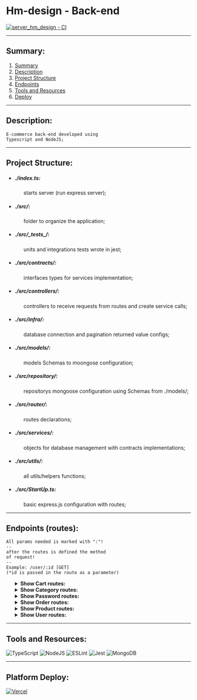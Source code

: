 # Hm-design - Back-end

[![server_hm_design - CI](https://github.com/hernandemonteiro/server_hm_design/actions/workflows/ci.preview.yml/badge.svg)](https://github.com/hernandemonteiro/server_hm_design/actions/workflows/ci.preview.yml)

<hr>

<div id="summary">

## Summary:

<ol>
<li><a href="#summary">Summary</a></li>
<li><a href="#description">Description</a></li>
<li><a href="#projectStructure">Project Structure</a></li>
<li><a href="#endpoints">Endpoints</a></li>
<li><a href="#resources">Tools and Resources</a></li>
<li><a href="#deploy">Deploy</a></li>
</ol>
</div>
<hr>
<div id="description">

## Description:

    E-commerce back-end developed using
    Typescript and NodeJS;

</div>
<hr>
<div id="projectStructure">

## Project Structure:

<ul>

<li><h5>./index.ts:</h5></li>

<ul>
 starts server (run express server);
</ul>

<li><h5>./src/:</h5></li>

<ul>
folder to organize the application;
</ul>

<li><h5>./src/_tests_/:</h5></li>

<ul>
units and integrations tests wrote in jest;
</ul>

<li><h5>./src/contracts/:</h5></li>

<ul>
interfaces types for services implementation;
</ul>

<li><h5>./src/controllers/:</h5></li>

<ul>
controllers to receive requests from routes and create service calls;
</ul>

<li><h5>./src/infra/:</h5></li>

<ul>
database connection and pagination returned value configs;
</ul>

<li><h5>./src/models/:</h5></li>

<ul>
models Schemas to moongose configuration;
</ul>

<li><h5>./src/repository/:</h5></li>

<ul>
repositorys mongoose configuration using Schemas from ./models/;
</ul>

<li><h5>./src/router/:</h5></li>

<ul>
routes declarations;
</ul>

<li><h5>./src/services/:</h5></li>

<ul>
objects for database management with contracts implementations;
</ul>

<li><h5>./src/utils/:</h5></li>

<ul>
all utils/helpers functions;
</ul>

<li><h5>./src/StartUp.ts:</h5></li>

<ul>
basic express.js configuration with routes;
</ul>

</ul>

</div>
<hr>
<div id="endpoints">

## Endpoints (routes):

    All params needed is marked with ":"!
    --
    after the routes is defined the method
    of request!
    --
    Example: /user/:id [GET]
    (*id is passed in the route as a parameter)

<ul>
<details>
<summary><b>Show Cart routes:</b></summary>
<br>
        <ul>
            <li><b>/cart </b>[GET]:</li>
            - find all products in cart
            <br><br>
            <li><b>/cart/:page/:qtd </b>[GET]:</li>
            - find all products in cart with pagination
            <br><br>
            <li><b>/cart/:id </b>[GET]:</li>
            - find one product by ID
            <br><br>
            <li><b>/cart/register/:user_id/:quantity/:product_id/:product/:unit_price/:total_price/:order_id/:status </b>[PUT]:</li>
            - insert a product in cart
            <br><br>
            <li><b>/cart/:id </b>[DELETE]:</li>
            - delete one product by ID
            <br><br>
            <li><b>/cart/update/:id/:user_id/:quantity/:product_id/:product/:unit_price/:total_price/:status </b>[PUT]:</li>
            - update one product in cart by ID
            <br><br>
        </ul>
</details>
<details>
<summary><b>Show Category routes:</b></summary>
<br>
        <ul>
            <li><b>/categorys </b>[GET]:</li>
            - find all categorys
            <br><br>
            <li><b>/categorys/:page/:qtd </b>[GET]:</li>
            - find all categorys with pagination
            <br><br>
            <li><b>/category/register/:category </b>[PUT]:</li>
            - register a category
            <br><br>
            <li><b>/category/:id </b>[DELETE]:</li>
            - delete a category by ID
            <br><br>
            <li><b>/category/update/:id/:category </b>[PUT]:</li>
            - update a category by ID
            <br><br>
        </ul>
</details>
<details>
<summary><b>Show Password routes:</b></summary>
<br>
        <ul>
            <li><b>/forgotPassword/:email </b>[POST]:</li>
            - forgot password method to send an email with hash
            <br><br>
            <li><b>/confirmHash/:hash </b>[GET]:</li>
            - confirm the hash to update password
            <br><br>
            <li><b>/updatePassword/:hash/:password </b>[PUT]:</li>
            - update the password
            <br><br>
        </ul>
</details>
<details>
<summary><b>Show Order routes:</b></summary>
<br>
        <ul>
            <li><b>/orders </b>[GET]:</li>
            - find all orders
            <br><br>
            <li><b>/order/:page/:qtd </b>[GET]:</li>
            - find all orders with pagination
            <br><br>
            <li><b>/order/:id </b>[GET]:</li>
            - find a order by ID
            <br><br>
            <li><b>/order/register/:user_id/:address/:order_id/:status </b>[PUT]:</li>
            - register a order
            <br><br>
            <li><b>/order/:id </b>[DELETE]:</li>
            - delete a order by ID
            <br><br>
            <li><b>/order/update/:id/:user_id/:address/:order_id/:status </b>[PUT]:</li>
            - update an order by ID
            <br><br>
        </ul>
</details>
<details>
<summary><b>Show Product routes:</b></summary>
<br>
        <ul>
            <li><b>/products </b>[GET]:</li>
            - find all products
            <br><br>
            <li><b>/products/:page/:qtd </b>[GET]:</li>
            - find all products with pagination
            <br><br>
            <li><b>/product/:id </b>[GET]:</li>
            - find a products by ID
            <br><br>
            <li><b>/products/category/:category </b>[GET]:</li>
            - find products from category
            <br><br>
            <li><b>/products/search/:search </b>[GET]:</li>
            - find products from search
            <br><br>
            <li><b>/product/delete/:id </b>[DELETE]:</li>
            - delete a product by ID
            <br><br>
            <li><b>/product/register/:name/:price/:images/:description/:category/:options </b>[PUT]:</li>
            - register a product
            <br><br>
            <li><b>/product/update/:id/:name/:price/:images/:description/:status/:options </b>[PUT]:</li>
            - update an product by ID
            <br><br>
        </ul>
</details>
<details>
<summary><b>Show User routes:</b></summary>
<br>
       <ul>
            <li><b>/users </b>[GET]:</li>
            - find all users
            <br><br>
            <li><b>/users/:id </b>[GET]:</li>
            - find a user by ID
            <br><br>
            <li><b>/users/:name/:email/:password/:type </b>[POST]:</li>
            - register a user
            <br><br>
            <li><b>/users/:id </b>[DELETE]:</li>
            - delete a user by ID
            <br><br>
            <li><b>/users/update/:id/:name/:email/:password </b>[PUT]:</li>
            - update an user by ID
            <br><br>
            <li><b>/login/:email/:password </b>[GET]:</li>
            - login method, returning an token with user id and user type encrypted
            <br><br>
        </ul>
</details>
</ul>
</div>

<hr>
<div id="resources">

## Tools and Resources:

![TypeScript](https://img.shields.io/badge/typescript-%23007ACC.svg?style=for-the-badge&logo=typescript&logoColor=white) ![NodeJS](https://img.shields.io/badge/node.js-6DA55F?style=for-the-badge&logo=node.js&logoColor=white) ![ESLint](https://img.shields.io/badge/ESLint-4B3263?style=for-the-badge&logo=eslint&logoColor=white) ![Jest](https://img.shields.io/badge/-jest-%23C21325?style=for-the-badge&logo=jest&logoColor=white) ![MongoDB](https://img.shields.io/badge/MongoDB-%234ea94b.svg?style=for-the-badge&logo=mongodb&logoColor=white)

</div>
<hr>
<div id="deploy">

## Platform Deploy:

[![Vercel](https://img.shields.io/badge/vercel-%23000000.svg?style=for-the-badge&logo=vercel&logoColor=white)](https://server-two-liart.vercel.app/)

</div>
